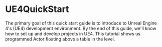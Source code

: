 # UE4QuickStart
The primary goal of this quick start guide is to introduce to Unreal Engine 4's (UE4) development environment. By the end of this guide, we'll know how to set up and develop projects in UE4. This tutorial shows us programmed Actor floating above a table in the level.
